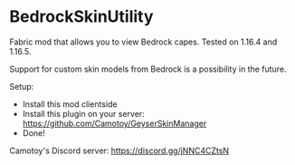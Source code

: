 # BedrockSkinUtility

Fabric mod that allows you to view Bedrock capes. Tested on 1.16.4 and 1.16.5. 

Support for custom skin models from Bedrock is a possibility in the future.

Setup:

- Install this mod clientside
- Install this plugin on your server: https://github.com/Camotoy/GeyserSkinManager
- Done!

Camotoy's Discord server: https://discord.gg/jNNC4CZtsN
